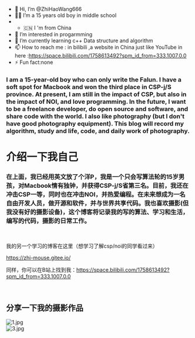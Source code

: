 - 👋 Hi, I’m @ZhiHaoWang666
- 👦🏻 I’m a 15 years old boy in middle school
- - 🇨🇳 I 'm from China
- 👀 I’m interested in progarmming
- 🌱 I’m currently learning c++ Data structure and algorithm
- 📫 How to reach me : in bilibili ,a website in China just like YouTube in here :https://space.bilibili.com/1758613492?spm_id_from=333.1007.0.0
- ⚡ Fun fact:none

### I am a 15-year-old boy who can only write the Falun. I have a soft spot for Macbook and won the third place in CSP-j/S province. At present, I am still in the impact of CSP, but also in the impact of NOI, and love programming. In the future, I want to be a freelance developer, do open source and software, and share code with the world. I also like photography (but I don't have good photography equipment). This blog will record my algorithm, study and life, code, and daily work of photography.

# 介绍一下我自己

### 在上面，我已经用英文放了个洋P，我是一个只会写算法轮的15岁男孩，对Macbook情有独钟，并获得CSP-j/S省第三名。目前，我还在冲击CSP一等，同时也在冲击NOI，并热爱编程。在未来想成为一名自由开发人员，做开源和软件，并与世界共享代码。我也喜欢摄影(但我没有好的摄影设备)，这个博客将记录我的写的算法、学习和生活，编写的代码，摄影的日常工作。

<br/>

我的另一个学习的博客在这里（想学习了解csp/noi的同学看过来）

https://zhi-mouse.gitee.io/

同样，你可以在B站上找到我：https://space.bilibili.com/1758613492?spm_id_from=333.1007.0.0

<br/>

## 分享一下我的摄影作品

![1.jpg](https://p9-pc-sign.douyinpic.com/tos-cn-i-0813/oIxKcSzbEfADI8ClMAhNAQAAAEaSteTryMbAgB~tplv-dy-aweme-images:q75.webp?biz_tag=aweme_images&from=3213915784&s=PackSourceEnum_AWEME_DETAIL&sc=image&se=false&x-expires=1709092800&x-signature=8JDuQm86vATU8qx8F5PQxfwKaLw%3D)
<br/>
![3.jpg](https://p9-pc-sign.douyinpic.com/tos-cn-i-0813c001/oMGKnbJ3ADeNQ2gCiAlgeCYWIp90AAUiBA9Am5~tplv-dy-aweme-images:q75.webp?biz_tag=aweme_images&from=3213915784&s=PackSourceEnum_AWEME_DETAIL&sc=image&se=false&x-expires=1709092800&x-signature=lLERi4Rzq2DcFqLWdQHG6n2LTgk%3D)



<!---
ZhiHaoWang666/ZhiHaoWang666 is a ✨ special ✨ repository because its `README.md` (this file) appears on your GitHub profile.
You can click the Preview link to take a look at your changes.
--->
